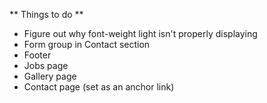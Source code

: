 ** Things to do **

- Figure out why font-weight light isn't properly displaying
- Form group in Contact section
- Footer
- Jobs page
- Gallery page
- Contact page (set as an anchor link)

